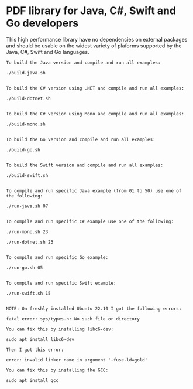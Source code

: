 # PDF library for Java, C#, Swift and Go developers

This high performance library have no dependencies on external packages and should be usable on the widest variety of plaforms supported by the Java, C#, Swift and Go languages.


```
To build the Java version and compile and run all examples:

./build-java.sh


To build the C# version using .NET and compile and run all examples:

./build-dotnet.sh


To build the C# version using Mono and compile and run all examples:

./build-mono.sh


To build the Go version and compile and run all examples:

./build-go.sh


To build the Swift version and compile and run all examples:

./build-swift.sh


To compile and run specific Java example (from 01 to 50) use one of the following:

./run-java.sh 07


To compile and run specific C# example use one of the following:

./run-mono.sh 23

./run-dotnet.sh 23


To compile and run specific Go example:

./run-go.sh 05


To compile and run specific Swift example:

./run-swift.sh 15


NOTE: On freshly installed Ubuntu 22.10 I got the following errors:

fatal error: sys/types.h: No such file or directory

You can fix this by installing libc6-dev:

sudo apt install libc6-dev

Then I got this error:

error: invalid linker name in argument '-fuse-ld=gold'

You can fix this by installing the GCC:

sudo apt install gcc
